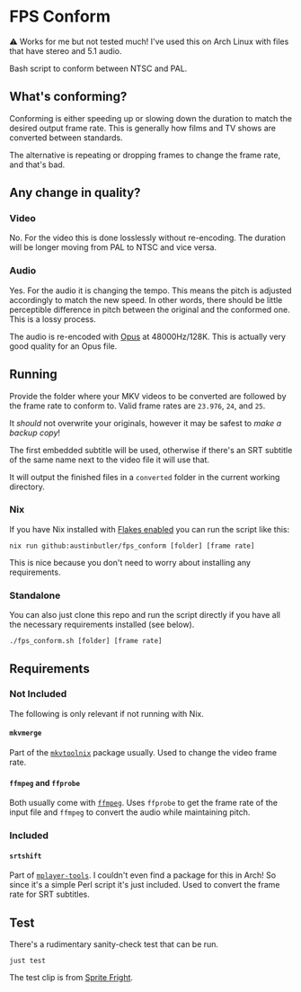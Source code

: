 # FPS Conform

:warning: Works for me but not tested much! I've used this on Arch Linux with
files that have stereo and 5.1 audio.

Bash script to conform between NTSC and PAL.

## What's conforming?

Conforming is either speeding up or slowing down the duration to match the
desired output frame rate. This is generally how films and TV shows are
converted between standards.

The alternative is repeating or dropping frames to change the frame rate, and
that's bad.

## Any change in quality?

### Video

No. For the video this is done losslessly without re-encoding. The duration
will be longer moving from PAL to NTSC and vice versa.

### Audio

Yes. For the audio it is changing the tempo. This means the pitch is adjusted
accordingly to match the new speed. In other words, there should be little
perceptible difference in pitch between the original and the conformed one.
This is a lossy process.

The audio is re-encoded with [Opus](https://opus-codec.org) at 48000Hz/128K.
This is actually very good quality for an Opus file.

## Running

Provide the folder where your MKV videos to be converted are followed by the
frame rate to conform to. Valid frame rates are `23.976`, `24`, and `25`.

It _should_ not overwrite your originals, however it may be safest to _make a
backup copy_!

The first embedded subtitle will be used, otherwise if there's an SRT subtitle
of the same name next to the video file it will use that.

It will output the finished files in a `converted` folder in the current
working directory.

### Nix

If you have Nix installed with [Flakes enabled](https://wiki.nixos.org/wiki/Flakes)
you can run the script like this:

```shell
nix run github:austinbutler/fps_conform [folder] [frame rate]
```

This is nice because you don't need to worry about installing any requirements.

### Standalone

You can also just clone this repo and run the script directly if you have
all the necessary requirements installed (see below).

```
./fps_conform.sh [folder] [frame rate]
```

## Requirements

### Not Included

The following is only relevant if not running with Nix.

#### `mkvmerge`

Part of the [`mkvtoolnix`](https://mkvtoolnix.download/) package usually. Used
to change the video frame rate.

#### `ffmpeg` and `ffprobe`

Both usually come with [`ffmpeg`](https://ffmpeg.org). Uses `ffprobe` to get
the frame rate of the input file and `ffmpeg` to convert the audio while
maintaining pitch.

### Included

#### `srtshift`

Part of [`mplayer-tools`](http://mplayer-tools.sourceforge.net). I couldn't
even find a package for this in Arch! So since it's a simple Perl script it's
just included. Used to convert the frame rate for SRT subtitles.

## Test

There's a rudimentary sanity-check test that can be run.

```shell
just test
```

The test clip is from [Sprite Fright](https://studio.blender.org/projects/sprite-fright).
